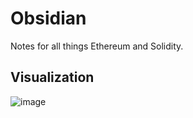 # Obsidian

Notes for all things Ethereum and Solidity.

## Visualization

![image](https://user-images.githubusercontent.com/28630104/156460114-68f96174-d2e8-4d7e-a0c0-593d08a52935.png)
